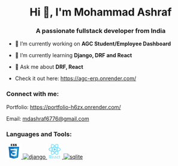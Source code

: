 <h1 align="center">Hi 👋, I'm Mohammad Ashraf</h1>
<h3 align="center">A passionate fullstack developer from India</h3>

- 🔭 I’m currently working on **AGC Student/Employee Dashboard**

- 🌱 I’m currently learning **Django, DRF and React**

- 💬 Ask me about **DRF, React**

- Check it out here: <a href="https://agc-erp.onrender.com/" >https://agc-erp.onrender.com/</a>

<h3 align="left">Connect with me:</h3>
<p align="left">Portfolio: <a href="https://portfolio-h6zx.onrender.com/">https://portfolio-h6zx.onrender.com/</a></p>

<p align="left">Email: <a href="mailto:mdashraf6776@gmail.com" >mdashraf6776@gmail.com</a>

<h3 align="left">Languages and Tools:</h3>
<p align="left"> <a href="https://www.w3schools.com/css/" target="_blank" rel="noreferrer"> <img src="https://raw.githubusercontent.com/devicons/devicon/master/icons/css3/css3-original-wordmark.svg" alt="css3" width="40" height="40"/> </a> <a href="https://www.djangoproject.com/" target="_blank" rel="noreferrer"> <img src="https://cdn.worldvectorlogo.com/logos/django.svg" alt="django" width="40" height="40"/> </a> <a href="https://reactjs.org/" target="_blank" rel="noreferrer"> <img src="https://raw.githubusercontent.com/devicons/devicon/master/icons/react/react-original-wordmark.svg" alt="react" width="40" height="40"/> </a> <a href="https://www.postgresql.org/" target="_blank" rel="noreferrer"> <img src="https://www.vectorlogo.zone/logos/postgresql/postgresql-icon.svg" alt="sqlite" width="40" height="40"/> </a> </p>
